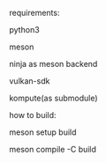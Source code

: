 requirements:

python3

meson

ninja as meson backend

vulkan-sdk

kompute(as submodule)

how to build:

meson setup build

meson compile -C build
